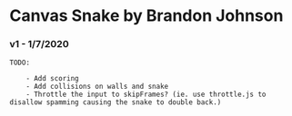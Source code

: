 # Canvas Snake by Brandon Johnson
### v1 - 1/7/2020

    TODO:

        - Add scoring
        - Add collisions on walls and snake
        - Throttle the input to skipFrames? (ie. use throttle.js to disallow spamming causing the snake to double back.)
